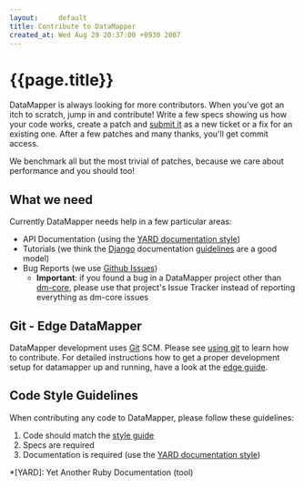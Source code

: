 ```yaml
---
layout:     default
title: Contribute to DataMapper
created_at: Wed Aug 29 20:37:00 +0930 2007
---
```


{{page.title}}
==============

DataMapper is always looking for more contributors. When you've got an itch to
scratch, jump in and contribute! Write a few specs showing us how your code
works, create a patch and [submit it](http://github.com/datamapper/)
as a new ticket or a fix for an existing one. After a few patches and many
thanks, you'll get commit access.

We benchmark all but the most trivial of patches, because we care about
performance and you should too!

What we need
------------

Currently DataMapper needs help in a few particular areas:

* API Documentation (using the [YARD documentation style](http://www.yardoc.org/))
* Tutorials (we think the [Django](http://www.djangoproject.com/)
  documentation [guidelines](http://jacobian.org/writing/great-documentation/) are a good model)
* Bug Reports (we use [Github Issues](https://github.com/datamapper/dm-core/issues/))
  * **Important**: if you found a bug in a DataMapper project other than
    [dm-core](http://github.com/datamapper/dm-core), please use that
    project's Issue Tracker instead of reporting everything as dm-core
    issues

Git - Edge DataMapper
---------------------

DataMapper development uses [Git](http://git-scm.com/) SCM.
Please see [using git](/using-git.html) to learn how to contribute.
For detailed instructions how to get a proper development setup for
datamapper up and running, have a look at the [edge guide](http://github.com/datamapper/dm-dev).

Code Style Guidelines
---------------------

When contributing any code to DataMapper, please follow these guidelines:

1. Code should match the [style guide](http://github.com/dkubb/styleguide)
2. Specs are required
3. Documentation is required (use the [YARD documentation style](http://www.yardoc.org/))

*[YARD]: Yet Another Ruby Documentation (tool)
